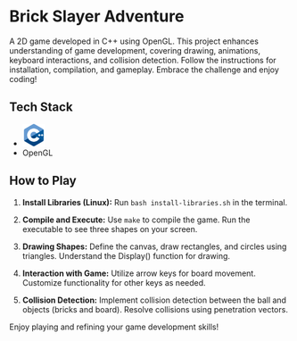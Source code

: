 # Brick Slayer Adventure

A 2D game developed in C++ using OpenGL. This project enhances understanding of game development, covering drawing, animations, keyboard interactions, and collision detection. Follow the instructions for installation, compilation, and gameplay. Embrace the challenge and enjoy coding!

## Tech Stack

- <a href="https://www.w3schools.com/cpp/" target="_blank" rel="noreferrer"> <img src="https://raw.githubusercontent.com/devicons/devicon/master/icons/cplusplus/cplusplus-original.svg" alt="cplusplus" width="40" height="40"/> </a>
- OpenGL

## How to Play

1. **Install Libraries (Linux):**
   Run `bash install-libraries.sh` in the terminal.

2. **Compile and Execute:**
   Use `make` to compile the game. Run the executable to see three shapes on your screen.

3. **Drawing Shapes:**
   Define the canvas, draw rectangles, and circles using triangles. Understand the Display() function for drawing.

4. **Interaction with Game:**
   Utilize arrow keys for board movement. Customize functionality for other keys as needed.

5. **Collision Detection:**
   Implement collision detection between the ball and objects (bricks and board). Resolve collisions using penetration vectors.

Enjoy playing and refining your game development skills!
